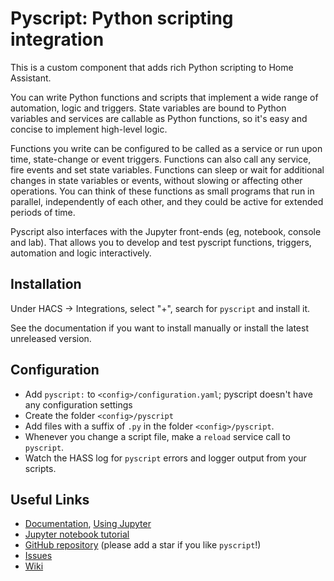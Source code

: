 # Pyscript: Python scripting integration

This is a custom component that adds rich Python scripting to Home Assistant.

You can write Python functions and scripts that implement a wide range of automation, logic and
triggers.  State variables are bound to Python variables and services are callable as Python
functions, so it's easy and concise to implement high-level logic.

Functions you write can be configured to be called as a service or run upon time, state-change or
event triggers. Functions can also call any service, fire events and set state variables.
Functions can sleep or wait for additional changes in state variables or events, without slowing or
affecting other operations. You can think of these functions as small programs that run in
parallel, independently of each other, and they could be active for extended periods of time.

Pyscript also interfaces with the Jupyter front-ends (eg, notebook, console and lab).  That allows
you to develop and test pyscript functions, triggers, automation and logic interactively.

## Installation

Under HACS -> Integrations, select "+", search for `pyscript` and install it.

See the documentation if you want to install manually or install the latest unreleased version.

## Configuration

* Add `pyscript:` to `<config>/configuration.yaml`; pyscript doesn't have any configuration settings
* Create the folder `<config>/pyscript`
* Add files with a suffix of `.py` in the folder `<config>/pyscript`.
* Whenever you change a script file, make a `reload` service call to `pyscript`.
* Watch the HASS log for `pyscript` errors and logger output from your scripts.

## Useful Links

* [Documentation](https://github.com/custom-components/pyscript), [Using Jupyter](https://github.com/custom-components/pyscript/tree/master/jupyter)
* [Jupyter notebook tutorial](https://github.com/custom-components/pyscript/blob/master/jupyter/pyscript_tutorial.ipynb)
* [GitHub repository](https://github.com/custom-components/pyscript) (please add a star if you like `pyscript`!)
* [Issues](https://github.com/custom-components/pyscript/issues)
* [Wiki](https://github.com/custom-components/pyscript/wiki)
